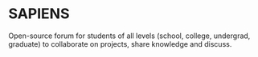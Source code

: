 # SAPIENS
 Open-source forum for students of all levels (school, college, undergrad, graduate) to collaborate on projects, share knowledge and discuss.
